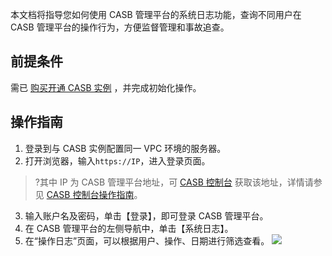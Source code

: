 本文档将指导您如何使用 CASB 管理平台的系统日志功能，查询不同用户在 CASB 管理平台的操作行为，方便监督管理和事故追查。
## 前提条件

需已 [购买开通 CASB 实例](https://buy.cloud.tencent.com/casb) ，并完成初始化操作。

## 操作指南
1. 登录到与 CASB 实例配置同一 VPC 环境的服务器。
2. 打开浏览器，输入`https://IP`，进入登录页面。
>?其中 IP 为 CASB 管理平台地址，可 [CASB 控制台](https://console.cloud.tencent.com/casb) 获取该地址，详情请参见 [CASB 控制台操作指南](https://cloud.tencent.com/document/product/1303/48141)。
3. 输入账户名及密码，单击【登录】，即可登录 CASB 管理平台。
4. 在 CASB 管理平台的左侧导航中，单击【系统日志】。
5. 在“操作日志”页面，可以根据用户、操作、日期进行筛选查看。
![](https://main.qcloudimg.com/raw/b04406bf9e69872f12610a7f7ef684c9.png)

